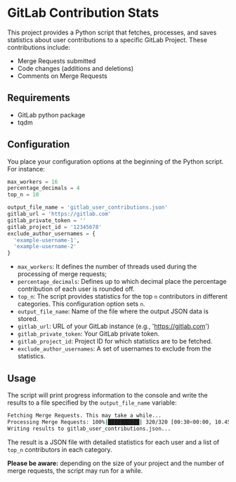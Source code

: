 # GitLab Contribution Stats

This project provides a Python script that fetches, processes, and saves statistics about user contributions to a specific GitLab Project. These contributions include:

- Merge Requests submitted
- Code changes (additions and deletions)
- Comments on Merge Requests

## Requirements

- GitLab python package
- tqdm

## Configuration

You place your configuration options at the beginning of the Python script. For instance:

```python
max_workers = 16
percentage_decimals = 4
top_n = 10

output_file_name = 'gitlab_user_contributions.json'
gitlab_url = 'https://gitlab.com'
gitlab_private_token = ''
gitlab_project_id = '12345678'
exclude_author_usernames = {
  'example-username-1',
  'example-username-2'
}
```

- `max_workers`: It defines the number of threads used during the processing of merge requests;
- `percentage_decimals`: Defines up to which decimal place the percentage contribution of each user is rounded off.
- `top_n`: The script provides statistics for the top `n` contributors in different categories. This configuration option sets `n`.
- `output_file_name`: Name of the file where the output JSON data is stored.
- `gitlab_url`: URL of your GitLab instance (e.g., 'https://gitlab.com')
- `gitlab_private_token`: Your GitLab private token.
- `gitlab_project_id`: Project ID for which statistics are to be fetched.
- `exclude_author_usernames`: A set of usernames to exclude from the statistics.

## Usage

The script will print progress information to the console and write the results to a file specified by the `output_file_name` variable:

```bash
Fetching Merge Requests. This may take a while...
Processing Merge Requests: 100%|██████████| 320/320 [00:30<00:00, 10.45it/s]
Writing results to gitlab_user_contributions.json...
```

The result is a JSON file with detailed statistics for each user and a list of `top_n` contributors in each category.

**Please be aware:** depending on the size of your project and the number of merge requests, the script may run for a while.